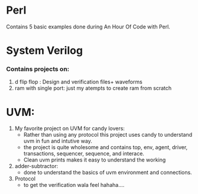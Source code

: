 # Perl
 Contains 5 basic examples done during An Hour Of Code with Perl. 
# System Verilog
### Contains projects on:
1. d flip flop : Design and verification files+ waveforms
2. ram with single port: just my atempts to create ram from scratch

# UVM:
1. My favorite project on UVM for candy lovers: 
    - Rather than using any protocol this project uses candy to understand uvm in fun and intutive way. 
    - the project is quite wholesome and contains top, env, agent, driver, transactions, sequencer, sequence, and interace. 
    - Clean uvm prints makes it easy to understand the working
2. adder-subtractor:
    - done to understand the basics of uvm environment and connections. 
3. Protocol 
    - to get the verification wala feel hahaha....
    
